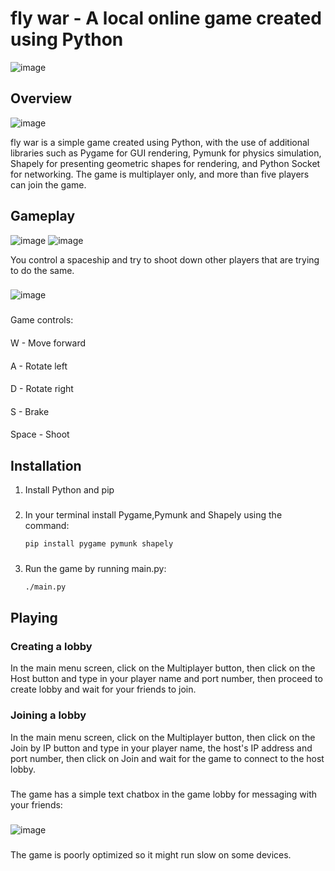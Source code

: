 # fly war - A local online game created using Python
![image](https://github.com/Hachigaz/do-an-MNM/assets/58378033/f14da737-1ea7-4ace-aad2-7a4d218ad464)

## Overview
![image](https://github.com/Hachigaz/do-an-MNM/assets/58378033/4e9f23ec-223d-4bf0-b759-735f63584c53)

fly war is a simple game created using Python, with the use of additional libraries such as Pygame for GUI rendering, Pymunk for physics simulation, Shapely for presenting geometric shapes for rendering, and Python Socket for networking.
The game is multiplayer only, and more than five players can join the game.
##

## Gameplay
![image](https://github.com/Hachigaz/do-an-MNM/assets/58378033/d50675c9-3647-4b85-9eb5-b72ab24ba772)
![image](https://github.com/Hachigaz/do-an-MNM/assets/58378033/9f250279-0ff8-4592-84f2-f7bb70e00d35)

You control a spaceship and try to shoot down other players that are trying to do the same.
###
![image](https://github.com/Hachigaz/do-an-MNM/assets/58378033/38d2f720-6d08-4300-ae6e-e8d865c57168)
###
Game controls:
####
W - Move forward
####
A - Rotate left
####
D - Rotate right
####
S - Brake
####
Space - Shoot

## Installation
1. Install Python and pip
###
2. In your terminal install Pygame,Pymunk and Shapely using the command:
   ```bash
   pip install pygame pymunk shapely
###
3. Run the game by running main.py:
   ```bash
   ./main.py
###
###
## Playing
### Creating a lobby
In the main menu screen, click on the Multiplayer button, then click on the Host button and type in your player name and port number, then proceed to create lobby and wait for your friends to join.
### Joining a lobby
In the main menu screen, click on the Multiplayer button, then click on the Join by IP button and type in your player name, the host's IP address and port number, then click on Join and wait for the game to connect to the host lobby.
###
The game has a simple text chatbox in the game lobby for messaging with your friends:
###
![image](https://github.com/Hachigaz/do-an-MNM/assets/58378033/a2e37dc6-487b-4d27-815b-9465ecf7edf5)
###
The game is poorly optimized so it might run slow on some devices.
